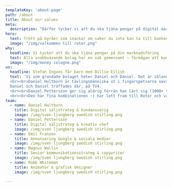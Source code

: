 ```yaml
---
templateKey: 'about-page'
path: /about
title: About our values
meta: 
  description: "Därför tycker vi att du ska tjäna pengar på digital marknadsföring. Inte bara bygga luftslott av clickrate och impressions."
hero:
  text: Trött på byråer som snackar om saker du inte kan ta till banken? Då har du kommit rätt.
  image: "/img/valkommen till rotor.png"
why: 
  headline: Vi tycker att du ska tjäna pengar på din marknadsföring
  text: Alla snabbväxande bolag har en sak gemensamt – förmågan att konsekvent och förutsägbart kunna hitta nya kunder. De har med all sannolikhet hittat ett system som stadigt och utan konstant handpåläggning levererar nya kunder. Som levererar faktiska inkomster till bolaget. 365 dagar om året.<br><br>Det de inte gör är att slå sig för bröstet över räckvidd och antal klick för digitala annonser, om annonserna inte samtidigt levererar klirr i kassan på riktigt. Vi vill ändra på det för dig. Det är därför vi har tagit fram ett säljsystem. Ett system som ska hjälpa dig att inte bara uppnå faktisk försäljning, utan också ha koll på vad som verkligen funkar försäljningsmässigt. Säljsystemet kommer aldrig att bli klart – vi förfinar det hela tiden. Inte bara för dig utan också för oss själva.<br><br>Säljsystemet gör exakt det vi saknar hos många av våra konkurrenter. Det är högt automatiserat – när det väl är uppsatt och igång – för att locka nya kunder i en stadig ström. Det kräver ingen specifik mjukvara utan går att applicera för många olika CRM och webblösningar. För det är ingen teknisk lösning – utan en samling metoder och arbetssätt OCH teknik.<br><br>Resultatet blir att dina kunder får attraktiva vägar in till att köpa av dig. Och du tjänar pengar som du kan spåra tillbaka till källan.Byrån som säljer in ett enskilt verktyg till dig – om det så är googleannonsering eller SEO – tycker nog att du ska tänka att du hittat rätt lösning. Och om du nöjer dig med klick och räckvidd, så visst. Men vill du att satsningen ska leda till pengar så behöver du göra några saker till. Med Rotor hänger de sakerna med i paketet.
  image: "/img/money cologne.png"
us:
  headline: Stefan Ingves får barn med Billie Eilish
  text: 'Vi som grundade bolaget heter Daniel och Daniel. Det är ibland en källa till road förvirring hos våra kunder men det brukar gå fint i alla fall (att våra fruar dessutom heter Helena & Helena är en helt annan historia...).
  <br><br>Daniel Hultborn är tävlingsmänniska ut i fingerspetsarna oavsett om det handlar om sport eller business (han kommer inte att skona dig i bollsport även om du blir kund, fråga Peter Leander på LIF hur det gick i tennisen.). Examinerad i data och marknadsföring från Uppsala Universitet. Jobbade i många år som affärs- och strategikonsult på byrå, men innan Rotor fanns byggde han upp ett 50 Mkr+ bolag inom Bonnier/TV4.
  Daniel och Daniel träffades där, på TV4.
  <br><br>Daniel Pettersson ger sig aldrig förrän han lärt sig (1000+ timmar nattliga sessioner i musik, programmering, psykologi, 3d-modellering, stickning, teckning, ja listan är rätt lång...). Utbildad på Journalisthögskolan i Stockholm. Har bland annat varit producent för ett av Sveriges mest omtyckta TV-program Nyhetsmorgon och lett TV4:s digitala experimentverkstad TV4Labs.
  <br><br>Den här fina kombinationen :) har lett fram till Rotor och varför Rotors säljsystem blivit en framgångsrik kombo av struktur, logik, pannben och utanförlådan-kreation. Excel möter Jackson Pollock. Stefan Ingves får barn med Billie Eilish. Storvulna jämförelser kanske men vi kan våra grejer. Och ja ni fattar säkert vad vi menar.'
team:
  - name: Daniel Hultborn
    title: Digital säljstrateg & kundansvarig
    image: /img/sven ljungberg swedish stirling.png
  - name: Daniel Pettersson
    title: Digital säljstrateg & kreativ chef
    image: /img/sven ljungberg swedish stirling.png  
  - name: Emil Franzen
    title: Annonsering Google & sociala medier 	
    image: /img/sven ljungberg swedish stirling.png
  - name: Magnus Wallin
    title: Senior kommunikationsstrateg & copywriter
    image: /img/sven ljungberg swedish stirling.png
  - name: Robb Whiteman
    title: Animatör & grafisk designer
    image: /img/sven ljungberg swedish stirling.png

---
```

